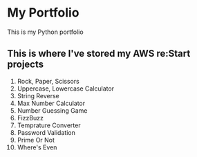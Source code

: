 # My Portfolio
This is my Python portfolio

## This is where I've stored my AWS re:Start projects ##

1. Rock, Paper, Scissors
2. Uppercase, Lowercase Calculator
3. String Reverse
4. Max Number Calculator
5. Number Guessing Game
6. FizzBuzz
7. Temprature Converter
8. Password Validation
9. Prime Or Not
10. Where's Even